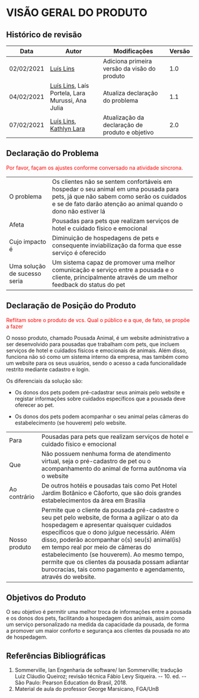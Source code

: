 # VISÃO GERAL DO PRODUTO

## Histórico de revisão
| Data       | Autor                                        | Modificações                      | Versão |
| ---------- | -------------------------------------------- | --------------------------------- | ------ |
| 02/02/2021 | [Luís Lins](https://github.com/luisgaboardi) | Adiciona primeira versão da visão do produto | 1.0 |
| 04/02/2021 | [Luís Lins](https://github.com/luisgaboardi), Laís Portela, Lara Murussi, Ana Julia | Atualiza declaração do problema | 1.1 |
| 07/02/2021 | [Luís Lins](https://github.com/luisgaboardi), [Kathlyn Lara](https://github.com/klmurussi) | Atualização da declaração de produto e objetivo | 2.0 |


## Declaração do Problema

<span style="color:red">Por favor, façam os ajustes conforme conversado na atividade síncrona.</span>

|||
| - | - |
| O problema | Os clientes não se sentem confortáveis em hospedar o seu animal em uma pousada para pets, já que não sabem como serão os cuidados e se de fato darão atenção ao animal quando o dono não estiver lá |
| Afeta | Pousadas para pets que realizam serviços de hotel e cuidado físico e emocional
| Cujo impacto é | Diminuição de hospedagens de pets e consequente inviabilização da forma que esse serviço é oferecido |
| Uma solução de sucesso seria | Um sistema capaz de promover uma melhor comunicação e serviço entre a pousada e o cliente, principalmente através de um melhor feedback do status do pet |

## Declaração de Posição do Produto

<span style="color:red">Reflitam sobre o produto de vcs. Qual o público e a que, de fato, se propõe a fazer</span>

O nosso produto, chamado Pousada Animal, é um website administrativo a ser desenvolvido para pousadas que trabalham com pets, que incluem serviços de hotel e cuidados físicos e emocionais de animais. Além disso, funciona não só como um sistema interno da empresa, mas também como um website para os seus usuários, sendo o acesso a cada funcionalidade restrito mediante cadastro e login.

Os diferenciais da solução são:

- Os donos dos pets podem pré-cadastrar seus animais pelo website e registar informações sobre cuidados específicos que a pousada deve oferecer ao pet.

- Os donos dos pets podem acompanhar o seu animal pelas câmeras do estabelecimento (se houverem) pelo website.

|||
| - | - |
| Para | Pousadas para pets que realizam serviços de hotel e cuidado físico e emocional|
| Que | Não possuem nenhuma forma de atendimento virtual, seja o pré-cadastro de pet ou o acompanhamento do animal de forma autônoma via o website |
| Ao contrário | De outros hotéis e pousadas tais como Pet Hotel Jardim Botânico e Cãoforto, que são dois grandes estabelecimentos da área em Brasília|
| Nosso produto | Permite que o cliente da pousada pré-cadastre o seu pet pelo website, de forma a agilizar o ato da hospedagem e apresentar quaisquer cuidados específicos que o dono julgue necessário. Além disso, poderão acompanhar o(s) seu(s) animal(is) em tempo real por meio de câmeras do estabelecimento (se houverem). Ao mesmo tempo, permite que os clientes da pousada possam adiantar burocracias, tais como pagamento e agendamento, através do website. |

## Objetivos do Produto
O seu objetivo é permitir uma melhor troca de informações entre a pousada e os donos dos pets, facilitando a hospedagem dos animais, assim como um serviço personalizado na medida da capacidade da pousada, de forma a promover um maior conforto e segurança aos clientes da pousada no ato de hospedagem.

## Referências Bibliográficas
1. Sommerville, Ian Engenharia de software/ Ian Sommerville; tradução Luiz Cláudio Queiroz; revisão técnica Fábio Levy Siqueira. -- 10. ed. -- São Paulo: Pearson Education do Brasil, 2018.
2. Material de aula do professor George Marsicano, FGA/UnB
